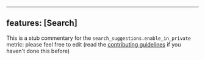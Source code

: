
---
features: [Search]
---

This is a stub commentary for the `search_suggestions.enable_in_private` metric: please feel free to edit (read the
[contributing guidelines](https://github.com/mozilla/glean-annotations/blob/main/CONTRIBUTING.md)
if you haven't done this before)

